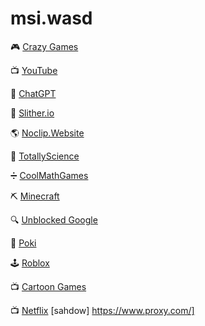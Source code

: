 # msi.wasd  

🎮 [Crazy Games](https://www.crazygames.com/)  

📺 [YouTube](https://www.youtube.com/)  

🤖 [ChatGPT](https://chatgpt.com/)  

🐍 [Slither.io](http://slither.com/io)  

🌎 [Noclip.Website](https://noclip.website/)  

🔬 [TotallyScience](https://totallyscience.co/)  

➗ [CoolMathGames](https://www.coolmathgames.com/)  

⛏️ [Minecraft](https://eaglercraft.com/)  

🔍 [Unblocked Google](https://www.google.com/)  

🎲 [Poki](https://poki.com/)  

🕹️ [Roblox](https://www.roblox.com/)  

📺 [Cartoon Games](https://www.cartoonnetwork.co.uk/games)  

📺 [Netflix](https://www.netflix.com/)
[sahdow] https://www.proxy.com/]
